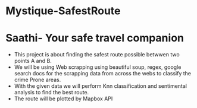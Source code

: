 # Mystique-SafestRoute


# Saathi- Your safe travel companion

* This project is about finding the safest route possible betwwen two points A and B.
* We will be using Web scrapping using beautiful soup, regex, google search docs for the scrapping data from across the webs to classify the crime Prone areas.
* With the given data we will perform Knn classification and sentimental analysis to find the best route.
* The route will be plotted by Mapbox API
